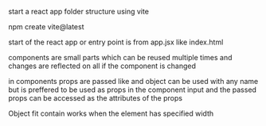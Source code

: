 start a react app folder structure using vite 

npm create vite@latest

start of the react app or entry point  is from app.jsx like index.html 

components are small parts which can be reused multiple times and changes are reflected on all if the component is changed 

in components props are passed like and object can be used with any name but is preffered to be used as props in the component input and the passed props can be accessed as the attributes of the props 


Object fit contain works when the element has specified width
